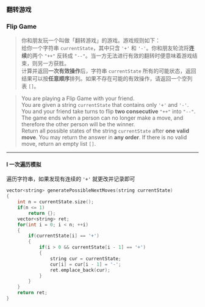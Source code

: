 ### 翻转游戏
### Flip Game

> 你和朋友玩一个叫做「翻转游戏」的游戏。游戏规则如下：  
> 给你一个字符串 `currentState`，其中只含 `'+'` 和 `'-'`。你和朋友轮流将**连续**的两个 `"++"` 反转成 `"--"`。当一方无法进行有效的翻转时便意味着游戏结束，则另一方获胜。  
> 计算并返回**一次有效操作**后，字符串 `currentState` 所有的可能状态，返回结果可以按**任意顺序**排列。如果不存在可能的有效操作，请返回一个空列表 `[]`。  

> You are playing a Flip Game with your friend.  
> You are given a string `currentState` that contains only `'+'` and `'-'`. You and your friend take turns to flip **two consecutive** `"++"` into `"--"`. The game ends when a person can no longer make a move, and therefore the other person will be the winner.  
> Return all possible states of the string `currentState` after **one valid move**. You may return the answer in **any order**. If there is no valid move, return an empty list `[]`.  

----------

#### I 一次遍历模拟

遍历字符串，如果发现有连续的 `'+'` 就更改并记录即可  

```cpp
vector<string> generatePossibleNextMoves(string currentState) 
{
    int n = currentState.size();
    if(n <= 1)
        return {};
    vector<string> ret;
    for(int i = 0; i < n; ++i)
    {
        if(currentState[i] == '+')
        {
            if(i > 0 && currentState[i - 1] == '+')
            {
                string cur = currentState;
                cur[i] = cur[i - 1] = '-';
                ret.emplace_back(cur);
            }
        }
    }
    return ret;
}
```
